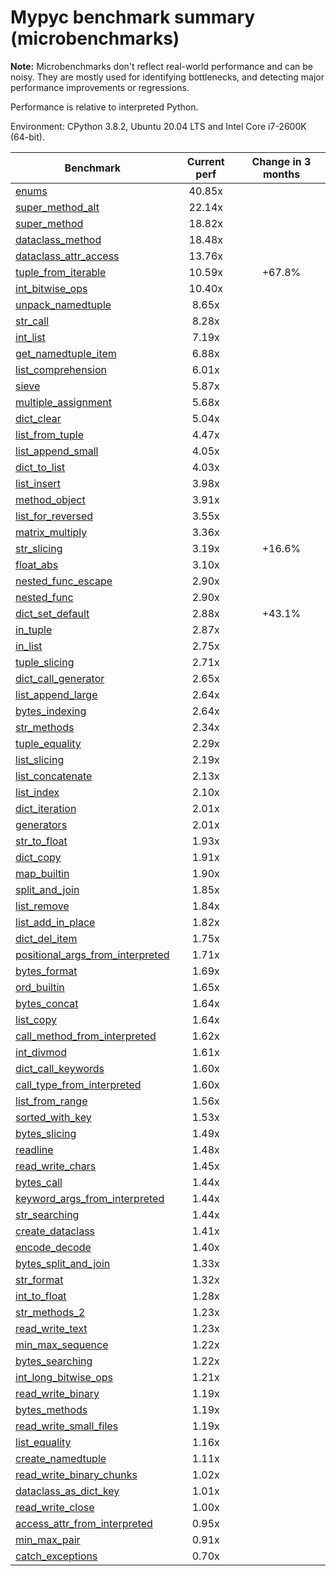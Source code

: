 # Mypyc benchmark summary (microbenchmarks)

**Note:** Microbenchmarks don't reflect real-world performance and can be noisy.
           They are mostly used for identifying bottlenecks, and detecting major performance
           improvements or regressions.

Performance is relative to interpreted Python.

Environment: CPython 3.8.2, Ubuntu 20.04 LTS and Intel Core i7-2600K (64-bit).

| Benchmark | Current perf | Change in 3 months |
| --- | :---: | :---: |
| [enums](benchmarks/enums.md) | 40.85x |  |
| [super_method_alt](benchmarks/super_method_alt.md) | 22.14x |  |
| [super_method](benchmarks/super_method.md) | 18.82x |  |
| [dataclass_method](benchmarks/dataclass_method.md) | 18.48x |  |
| [dataclass_attr_access](benchmarks/dataclass_attr_access.md) | 13.76x |  |
| [tuple_from_iterable](benchmarks/tuple_from_iterable.md) | 10.59x | +67.8% |
| [int_bitwise_ops](benchmarks/int_bitwise_ops.md) | 10.40x |  |
| [unpack_namedtuple](benchmarks/unpack_namedtuple.md) | 8.65x |  |
| [str_call](benchmarks/str_call.md) | 8.28x |  |
| [int_list](benchmarks/int_list.md) | 7.19x |  |
| [get_namedtuple_item](benchmarks/get_namedtuple_item.md) | 6.88x |  |
| [list_comprehension](benchmarks/list_comprehension.md) | 6.01x |  |
| [sieve](benchmarks/sieve.md) | 5.87x |  |
| [multiple_assignment](benchmarks/multiple_assignment.md) | 5.68x |  |
| [dict_clear](benchmarks/dict_clear.md) | 5.04x |  |
| [list_from_tuple](benchmarks/list_from_tuple.md) | 4.47x |  |
| [list_append_small](benchmarks/list_append_small.md) | 4.05x |  |
| [dict_to_list](benchmarks/dict_to_list.md) | 4.03x |  |
| [list_insert](benchmarks/list_insert.md) | 3.98x |  |
| [method_object](benchmarks/method_object.md) | 3.91x |  |
| [list_for_reversed](benchmarks/list_for_reversed.md) | 3.55x |  |
| [matrix_multiply](benchmarks/matrix_multiply.md) | 3.36x |  |
| [str_slicing](benchmarks/str_slicing.md) | 3.19x | +16.6% |
| [float_abs](benchmarks/float_abs.md) | 3.10x |  |
| [nested_func_escape](benchmarks/nested_func_escape.md) | 2.90x |  |
| [nested_func](benchmarks/nested_func.md) | 2.90x |  |
| [dict_set_default](benchmarks/dict_set_default.md) | 2.88x | +43.1% |
| [in_tuple](benchmarks/in_tuple.md) | 2.87x |  |
| [in_list](benchmarks/in_list.md) | 2.75x |  |
| [tuple_slicing](benchmarks/tuple_slicing.md) | 2.71x |  |
| [dict_call_generator](benchmarks/dict_call_generator.md) | 2.65x |  |
| [list_append_large](benchmarks/list_append_large.md) | 2.64x |  |
| [bytes_indexing](benchmarks/bytes_indexing.md) | 2.64x |  |
| [str_methods](benchmarks/str_methods.md) | 2.34x |  |
| [tuple_equality](benchmarks/tuple_equality.md) | 2.29x |  |
| [list_slicing](benchmarks/list_slicing.md) | 2.19x |  |
| [list_concatenate](benchmarks/list_concatenate.md) | 2.13x |  |
| [list_index](benchmarks/list_index.md) | 2.10x |  |
| [dict_iteration](benchmarks/dict_iteration.md) | 2.01x |  |
| [generators](benchmarks/generators.md) | 2.01x |  |
| [str_to_float](benchmarks/str_to_float.md) | 1.93x |  |
| [dict_copy](benchmarks/dict_copy.md) | 1.91x |  |
| [map_builtin](benchmarks/map_builtin.md) | 1.90x |  |
| [split_and_join](benchmarks/split_and_join.md) | 1.85x |  |
| [list_remove](benchmarks/list_remove.md) | 1.84x |  |
| [list_add_in_place](benchmarks/list_add_in_place.md) | 1.82x |  |
| [dict_del_item](benchmarks/dict_del_item.md) | 1.75x |  |
| [positional_args_from_interpreted](benchmarks/positional_args_from_interpreted.md) | 1.71x |  |
| [bytes_format](benchmarks/bytes_format.md) | 1.69x |  |
| [ord_builtin](benchmarks/ord_builtin.md) | 1.65x |  |
| [bytes_concat](benchmarks/bytes_concat.md) | 1.64x |  |
| [list_copy](benchmarks/list_copy.md) | 1.64x |  |
| [call_method_from_interpreted](benchmarks/call_method_from_interpreted.md) | 1.62x |  |
| [int_divmod](benchmarks/int_divmod.md) | 1.61x |  |
| [dict_call_keywords](benchmarks/dict_call_keywords.md) | 1.60x |  |
| [call_type_from_interpreted](benchmarks/call_type_from_interpreted.md) | 1.60x |  |
| [list_from_range](benchmarks/list_from_range.md) | 1.56x |  |
| [sorted_with_key](benchmarks/sorted_with_key.md) | 1.53x |  |
| [bytes_slicing](benchmarks/bytes_slicing.md) | 1.49x |  |
| [readline](benchmarks/readline.md) | 1.48x |  |
| [read_write_chars](benchmarks/read_write_chars.md) | 1.45x |  |
| [bytes_call](benchmarks/bytes_call.md) | 1.44x |  |
| [keyword_args_from_interpreted](benchmarks/keyword_args_from_interpreted.md) | 1.44x |  |
| [str_searching](benchmarks/str_searching.md) | 1.44x |  |
| [create_dataclass](benchmarks/create_dataclass.md) | 1.41x |  |
| [encode_decode](benchmarks/encode_decode.md) | 1.40x |  |
| [bytes_split_and_join](benchmarks/bytes_split_and_join.md) | 1.33x |  |
| [str_format](benchmarks/str_format.md) | 1.32x |  |
| [int_to_float](benchmarks/int_to_float.md) | 1.28x |  |
| [str_methods_2](benchmarks/str_methods_2.md) | 1.23x |  |
| [read_write_text](benchmarks/read_write_text.md) | 1.23x |  |
| [min_max_sequence](benchmarks/min_max_sequence.md) | 1.22x |  |
| [bytes_searching](benchmarks/bytes_searching.md) | 1.22x |  |
| [int_long_bitwise_ops](benchmarks/int_long_bitwise_ops.md) | 1.21x |  |
| [read_write_binary](benchmarks/read_write_binary.md) | 1.19x |  |
| [bytes_methods](benchmarks/bytes_methods.md) | 1.19x |  |
| [read_write_small_files](benchmarks/read_write_small_files.md) | 1.19x |  |
| [list_equality](benchmarks/list_equality.md) | 1.16x |  |
| [create_namedtuple](benchmarks/create_namedtuple.md) | 1.11x |  |
| [read_write_binary_chunks](benchmarks/read_write_binary_chunks.md) | 1.02x |  |
| [dataclass_as_dict_key](benchmarks/dataclass_as_dict_key.md) | 1.01x |  |
| [read_write_close](benchmarks/read_write_close.md) | 1.00x |  |
| [access_attr_from_interpreted](benchmarks/access_attr_from_interpreted.md) | 0.95x |  |
| [min_max_pair](benchmarks/min_max_pair.md) | 0.91x |  |
| [catch_exceptions](benchmarks/catch_exceptions.md) | 0.70x |  |
